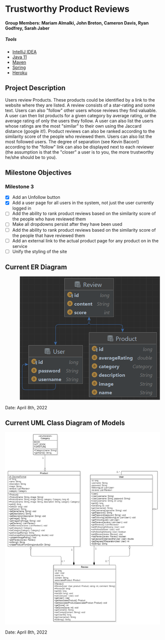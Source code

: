 # Trustworthy Product Reviews
#### Group Members: Mariam Almalki, John Breton, Cameron Davis, Ryan Godfrey, Sarah Jaber

##### Tools

- [IntelliJ IDEA](https://www.jetbrains.com/idea/download)
- [Java 11](https://adoptopenjdk.net/releases.html?variant=openjdk11&jvmVariant=hotspot)
- [Maven](https://maven.apache.org/download.cgi)
- [Spring](https://spring.io/)
- [Heroku](https://www.heroku.com)
 
## Project Description
Users review Products. These products could be identified by a link to the website where they are listed. A review consists of a star-rating and some text. Users can also "follow" other users whose reviews they find valuable. A user can then list products for a given category by average rating, or the average rating of only the users they follow. A user can also list the users whose ratings are the most "similar" to their own using the Jaccard distance (google it!). Product reviews can also be ranked according to the similarity score of the people who reviewed them. Users can also list the most followed users. The degree of separation (see Kevin Bacon!) according to the "follow" link can also be displayed next to each reviewer (the assumption is that the "closer" a user is to you, the more trustworthy he/she should be to you).

## Milestone Objectives
### Milestone 3
 - [X] Add an Unfollow button
 - [X] Add a user page for all users in the system, not just the user currently logged in
 - [ ] Add the ability to rank product reviews based on the similarity score of the people who have reviewed them
 - [ ] Make all dropdowns persist after they have been used
 - [ ] Add the ability to rank product reviews based on the similarity score of the people that have reviewed them
 - [ ] Add an external link to the actual product page for any product on in the service
 - [ ] Unify the styling of the site

## Current ER Diagram

<p style="text-align:right">
<img src="documentation\ERDiagram.png" alt="ER Diagram">
</p>
Date: April 8th, 2022

## Current UML Class Diagram of Models

<p style="text-align:right">
<img src="documentation\ClassDiagram.png" alt="Class Diagram">
</p>
Date: April 8th, 2022
